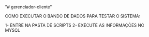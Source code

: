 "# gerenciador-cliente" 

COMO EXECUTAR O BANDO DE DADOS PARA TESTAR O SISTEMA:


1- ENTRE NA PASTA DE SCRIPTS
2- EXECUTE AS INFORMAÇÕES NO MYSQL
